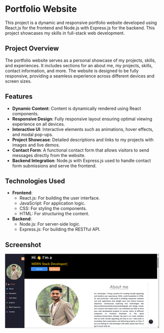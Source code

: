 # Portfolio Website

This project is a dynamic and responsive portfolio website developed using React.js for the frontend and Node.js with Express.js for the backend. This project showcases my skills in full-stack web development.

## Project Overview

The portfolio website serves as a personal showcase of my projects, skills, and experiences. It includes sections for an about me, my projects, skills, contact information, and more. The website is designed to be fully responsive, providing a seamless experience across different devices and screen sizes.

## Features

- **Dynamic Content**: Content is dynamically rendered using React components.
- **Responsive Design**: Fully responsive layout ensuring optimal viewing experience on all devices.
- **Interactive UI**: Interactive elements such as animations, hover effects, and modal pop-ups.
- **Project Showcase**: Detailed descriptions and links to my projects with images and live demos.
- **Contact Form**: A functional contact form that allows visitors to send messages directly from the website.
- **Backend Integration**: Node.js with Express.js used to handle contact form submissions and serve the frontend.

## Technologies Used

- **Frontend**:
  - React.js: For building the user interface.
  - JavaScript: For application logic.
  - CSS: For styling the components.
  - HTML: For structuring the content.
- **Backend**:
  - Node.js: For server-side logic.
  - Express.js: For building the RESTful API.

## Screenshot

![Portfolio Website Screenshot](./public/images/Screenshot%202024-06-02%20175411.png)
